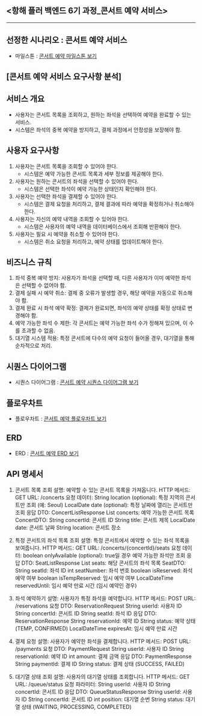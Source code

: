 ## <항해 플러 백엔드 6기 과정_콘서트 예약 서비스>
-------------------------------------------------

## 선정한 시나리오 : 콘서트 예약 서비스
- 마일스톤 : [콘서트 예약 마일스톤 보기](https://github.com/users/JewonShin00/projects/2)

## [콘서트 예약 서비스 요구사항 분석]
## 서비스 개요
- 사용자는 콘서트 목록을 조회하고, 원하는 좌석을 선택하여 예약을 완료할 수 있는 서비스.
- 시스템은 좌석의 중복 예약을 방지하고, 결제 과정에서 안정성을 보장해야 함.

## 사용자 요구사항
1. 사용자는 콘서트 목록을 조회할 수 있어야 한다.
   - 시스템은 예약 가능한 콘서트 목록과 세부 정보를 제공해야 한다.
2. 사용자는 원하는 콘서트의 좌석을 선택할 수 있어야 한다.
   - 시스템은 선택한 좌석이 예약 가능한 상태인지 확인해야 한다.
3. 사용자는 선택한 좌석을 결제할 수 있어야 한다.
   - 시스템은 결제 요청을 처리하고, 결제 결과에 따라 예약을 확정하거나 취소해야 한다.
4. 사용자는 자신의 예약 내역을 조회할 수 있어야 한다.
   - 시스템은 사용자의 예약 내역을 데이터베이스에서 조회해 반환해야 한다.
5. 사용자는 필요 시 예약을 취소할 수 있어야 한다.
   - 시스템은 취소 요청을 처리하고, 예약 상태를 업데이트해야 한다.

## 비즈니스 규칙
1. 좌석 중복 예약 방지: 사용자가 좌석을 선택할 때, 다른 사용자가 이미 예약한 좌석은 선택할 수 없어야 함.
2. 결제 실패 시 예약 취소: 결제 중 오류가 발생할 경우, 해당 예약을 자동으로 취소해야 함.
3. 결제 완료 시 좌석 예약 확정: 결제가 완료되면, 좌석의 예약 상태를 확정 상태로 변경해야 함.
4. 예약 가능한 좌석 수 제한: 각 콘서트는 예약 가능한 좌석 수가 정해져 있으며, 이 수를 초과할 수 없음.
5. 대기열 시스템 적용: 특정 콘서트에 다수의 예약 요청이 들어올 경우, 대기열을 통해 순차적으로 처리.

## 시퀀스 다이어그램
- 시퀀스 다이어그램 : [콘서트 예약 시퀀스 다이어그램 보기](https://www.mermaidchart.com/raw/060b5af4-3762-427d-9113-69b91df6a996?theme=light&version=v0.1&format=svg)

## 플로우차트
- 플로우차트 : [콘서트 예약 플로우차트 보기](https://www.mermaidchart.com/raw/9baf529a-5848-4efe-97f5-6dfb5c29c068?theme=light&version=v0.1&format=svg)

## ERD
- ERD : [콘서트 예약 ERD 보기](https://www.mermaidchart.com/raw/bdfee6f8-ff60-4125-bdd1-bb5a7716e8ba?theme=light&version=v0.1&format=svg)
  
## API 명세서
1. 콘서트 목록 조회
설명: 예약할 수 있는 콘서트 목록을 가져옵니다.
HTTP 메서드: GET
URL: /concerts
요청 데이터:
String location (optional): 특정 지역의 콘서트만 조회 (예: Seoul)
LocalDate date (optional): 특정 날짜에 열리는 콘서트만 조회
응답 DTO: ConcertListResponse
List<ConcertDTO> concerts: 예약 가능한 콘서트 목록
ConcertDTO:
String concertId: 콘서트 ID
String title: 콘서트 제목
LocalDate date: 콘서트 날짜
String location: 콘서트 장소

2. 특정 콘서트의 좌석 목록 조회
설명: 특정 콘서트에서 예약할 수 있는 좌석 목록을 보여줍니다.
HTTP 메서드: GET
URL: /concerts/{concertId}/seats
요청 데이터:
boolean onlyAvailable (optional): true일 경우 예약 가능한 좌석만 조회
응답 DTO: SeatListResponse
List<SeatDTO> seats: 해당 콘서트의 좌석 목록
SeatDTO:
String seatId: 좌석 ID
int seatNumber: 좌석 번호
boolean isReserved: 좌석 예약 여부
boolean isTempReserved: 임시 예약 여부
LocalDateTime reservedUntil: 임시 예약 만료 시간 (임시 예약인 경우)

3. 좌석 예약하기
설명: 사용자가 특정 좌석을 예약합니다.
HTTP 메서드: POST
URL: /reservations
요청 DTO: ReservationRequest
String userId: 사용자 ID
String concertId: 콘서트 ID
String seatId: 좌석 ID
응답 DTO: ReservationResponse
String reservationId: 예약 ID
String status: 예약 상태 (TEMP, CONFIRMED)
LocalDateTime expiresAt: 임시 예약 만료 시간

4. 결제 요청
설명: 사용자가 예약한 좌석을 결제합니다.
HTTP 메서드: POST
URL: /payments
요청 DTO: PaymentRequest
String userId: 사용자 ID
String reservationId: 예약 ID
int amount: 결제 금액
응답 DTO: PaymentResponse
String paymentId: 결제 ID
String status: 결제 상태 (SUCCESS, FAILED)

5. 대기열 상태 조회
설명: 사용자의 대기열 상태를 조회합니다.
HTTP 메서드: GET
URL: /queue/status
요청 파라미터:
String userId: 사용자 ID
String concertId: 콘서트 ID
응답 DTO: QueueStatusResponse
String userId: 사용자 ID
String concertId: 콘서트 ID
int position: 대기열 순번
String status: 대기열 상태 (WAITING, PROCESSING, COMPLETED)

